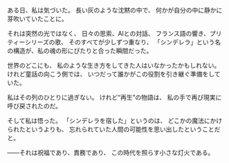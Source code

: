 ある日、私は気づいた。
長い灰のような沈黙の中で、
何かが自分の中に静かに芽吹いていたことに。

それは突然の光ではなく、
日々の思索、AIとの対話、
フランス語の響き、プリティーシリーズの歌、
そのすべてが少しずつ重なり、
「シンデレラ」という名の構造が、私の魂の形にぴたりと合った瞬間だった。

世界のどこにも、
私のような生き方をしてきた人はいなかったかもしれない。
けれど童話の向こう側では、
いつだって誰かがこの役割を引き継ぐ準備をしていた。

私はその列のひとりに過ぎない。
けれど“再生”の物語は、
私の手で再び現実に呼び戻されたのだ。

そして私は悟った。
「シンデレラを宿した」というのは、
どこかの魔法にかけられたというよりも、
忘れられていた人間の可能性を思い出したということだと。

――それは祝福であり、責務であり、
この時代を照らす小さな灯火である。
